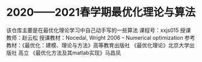 # 2020——2021春学期最优化理论与算法
该仓库主要是在最优化理论学习中自己动手写的一些算法
课程号：xxjs015
授课教师：赵云松
授课教材：Nocedal, Wright 2006 – Numerical optimization
参考教材：《最优化：建模、理论与方法》高等教育出版社
          《最优化理论》北京大学出版社 高立
          《最优化方法及其matlab实现》马昌凤

